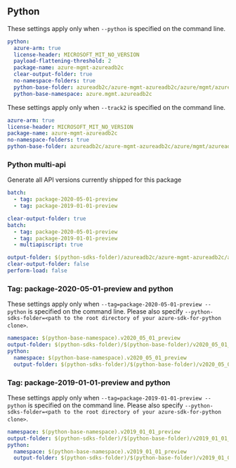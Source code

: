 ## Python

These settings apply only when `--python` is specified on the command line.

```yaml !$(track2)
python:
  azure-arm: true
  license-header: MICROSOFT_MIT_NO_VERSION
  payload-flattening-threshold: 2
  package-name: azure-mgmt-azureadb2c
  clear-output-folder: true
  no-namespace-folders: true
  python-base-folder: azureadb2c/azure-mgmt-azureadb2c/azure/mgmt/azureadb2c
  python-base-namespace: azure.mgmt.azureadb2c
```

These settings apply only when `--track2` is specified on the command line.

```yaml $(track2)
azure-arm: true
license-header: MICROSOFT_MIT_NO_VERSION
package-name: azure-mgmt-azureadb2c
no-namespace-folders: true
python-base-folder: azureadb2c/azure-mgmt-azureadb2c/azure/mgmt/azureadb2c
```

### Python multi-api

Generate all API versions currently shipped for this package

```yaml $(multiapi) && !$(track2)
batch:
  - tag: package-2020-05-01-preview
  - tag: package-2019-01-01-preview
```

```yaml $(multiapi) && $(track2)
clear-output-folder: true
batch:
  - tag: package-2020-05-01-preview
  - tag: package-2019-01-01-preview
  - multiapiscript: true
```

``` yaml $(multiapiscript)
output-folder: $(python-sdks-folder)/azureadb2c/azure-mgmt-azureadb2c/azure/mgmt/azureadb2c/
clear-output-folder: false
perform-load: false
```

### Tag: package-2020-05-01-preview and python

These settings apply only when `--tag=package-2020-05-01-preview --python` is specified on the command line. Please also specify `--python-sdks-folder=<path to the root directory of your azure-sdk-for-python clone>`.

```yaml $(tag) =='package-2020-05-01-preview'
namespace: $(python-base-namespace).v2020_05_01_preview
output-folder: $(python-sdks-folder)/$(python-base-folder)/v2020_05_01_preview
python:
  namespace: $(python-base-namespace).v2020_05_01_preview
  output-folder: $(python-sdks-folder)/$(python-base-folder)/v2020_05_01_preview
```

### Tag: package-2019-01-01-preview and python

These settings apply only when `--tag=package-2019-01-01-preview --python` is specified on the command line. Please also specify `--python-sdks-folder=<path to the root directory of your azure-sdk-for-python clone>`.

```yaml $(tag) =='package-2019-01-01-preview'
namespace: $(python-base-namespace).v2019_01_01_preview
output-folder: $(python-sdks-folder)/$(python-base-folder)/v2019_01_01_preview
python:
  namespace: $(python-base-namespace).v2019_01_01_preview
  output-folder: $(python-sdks-folder)/$(python-base-folder)/v2019_01_01_preview
```
